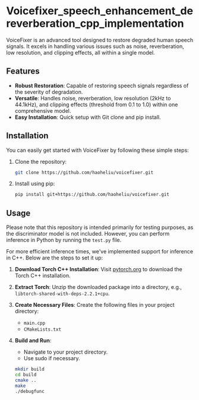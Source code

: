 # Voicefixer_speech_enhancement_dereverberation_cpp_implementation

VoiceFixer is an advanced tool designed to restore degraded human speech signals. It excels in handling various issues such as noise, reverberation, low resolution, and clipping effects, all within a single model.

## Features

- **Robust Restoration**: Capable of restoring speech signals regardless of the severity of degradation.
- **Versatile**: Handles noise, reverberation, low resolution (2kHz to 44.1kHz), and clipping effects (threshold from 0.1 to 1.0) within one comprehensive model.
- **Easy Installation**: Quick setup with Git clone and pip install.

## Installation

You can easily get started with VoiceFixer by following these simple steps:

1. Clone the repository:
    ```bash
    git clone https://github.com/haoheliu/voicefixer.git
    ```

2. Install using pip:
    ```bash
    pip install git+https://github.com/haoheliu/voicefixer.git
    ```

## Usage

Please note that this repository is intended primarily for testing purposes, as the discriminator model is not included. However, you can perform inference in Python by running the `test.py` file.

For more efficient inference times, we've implemented support for inference in C++. Below are the steps to set it up:

1. **Download Torch C++ Installation**: Visit [pytorch.org](https://pytorch.org/get-started/locally/) to download the Torch C++ installation.

2. **Extract Torch**: Unzip the downloaded package into a directory, e.g., `libtorch-shared-with-deps-2.2.1+cpu`.

3. **Create Necessary Files**: Create the following files in your project directory:
   - `main.cpp`
   - `CMakeLists.txt`

4. **Build and Run**:
   - Navigate to your project directory.
   - Use sudo if necessary.
   ```bash
   mkdir build
   cd build
   cmake ..
   make 
   ./debugfunc
